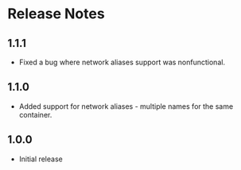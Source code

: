 # Release Notes

## 1.1.1
- Fixed a bug where network aliases support was nonfunctional.

## 1.1.0
- Added support for network aliases - multiple names for the same container.

## 1.0.0
- Initial release